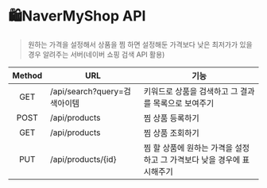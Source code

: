 # 🛍NaverMyShop API
> 원하는 가격을 설정해서 상품을 찜 하면 설정해둔 가격보다 낮은 최저가가 있을 경우 알려주는 서버(네이버 쇼핑 검색 API 활용)

|Method|URL|기능|
|:------:|---|---|
|GET|/api/search?query=검색아이템|키워드로 상품을 검색하고 그 결과를 목록으로 보여주기|
|POST|/api/products|찜 상품 등록하기|
|GET|/api/products|찜 상품 조회하기|
|PUT|/api/products/{id}|찜 할 상품에 원하는 가격을 설정하고 그 가격보다 낮을 경우에 표시해주기|
